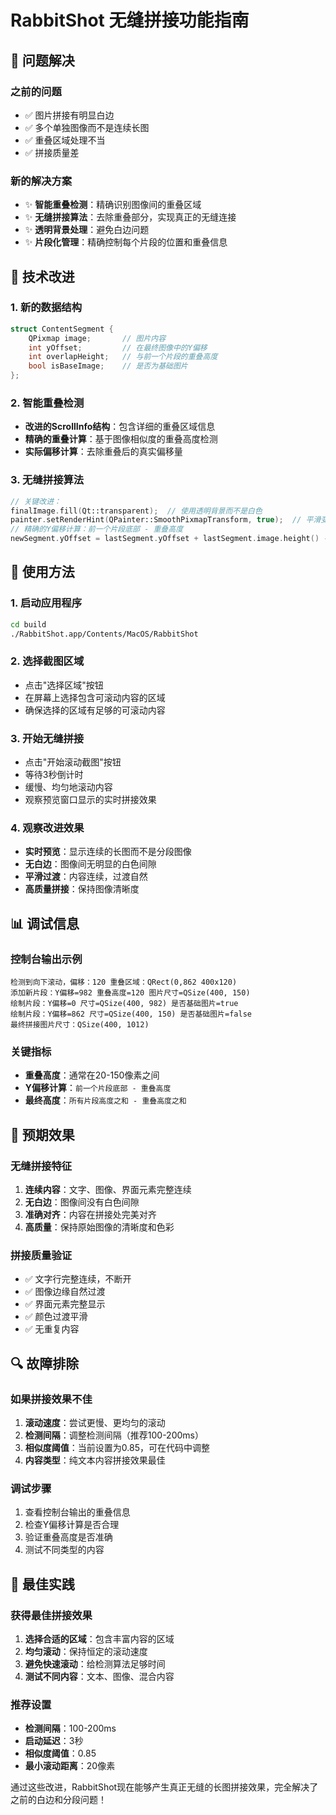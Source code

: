 # RabbitShot 无缝拼接功能指南

## 🎯 问题解决

### 之前的问题
- ✅ 图片拼接有明显白边
- ✅ 多个单独图像而不是连续长图
- ✅ 重叠区域处理不当
- ✅ 拼接质量差

### 新的解决方案
- ✨ **智能重叠检测**：精确识别图像间的重叠区域
- ✨ **无缝拼接算法**：去除重叠部分，实现真正的无缝连接
- ✨ **透明背景处理**：避免白边问题
- ✨ **片段化管理**：精确控制每个片段的位置和重叠信息

## 🔧 技术改进

### 1. 新的数据结构
```cpp
struct ContentSegment {
    QPixmap image;       // 图片内容
    int yOffset;         // 在最终图像中的Y偏移
    int overlapHeight;   // 与前一个片段的重叠高度
    bool isBaseImage;    // 是否为基础图片
};
```

### 2. 智能重叠检测
- **改进的ScrollInfo结构**：包含详细的重叠区域信息
- **精确的重叠计算**：基于图像相似度的重叠高度检测
- **实际偏移计算**：去除重叠后的真实偏移量

### 3. 无缝拼接算法
```cpp
// 关键改进：
finalImage.fill(Qt::transparent);  // 使用透明背景而不是白色
painter.setRenderHint(QPainter::SmoothPixmapTransform, true);  // 平滑变换
// 精确的Y偏移计算：前一个片段底部 - 重叠高度
newSegment.yOffset = lastSegment.yOffset + lastSegment.image.height() - overlapHeight;
```

## 🚀 使用方法

### 1. 启动应用程序
```bash
cd build
./RabbitShot.app/Contents/MacOS/RabbitShot
```

### 2. 选择截图区域
- 点击"选择区域"按钮
- 在屏幕上选择包含可滚动内容的区域
- 确保选择的区域有足够的可滚动内容

### 3. 开始无缝拼接
- 点击"开始滚动截图"按钮
- 等待3秒倒计时
- 缓慢、均匀地滚动内容
- 观察预览窗口显示的实时拼接效果

### 4. 观察改进效果
- **实时预览**：显示连续的长图而不是分段图像
- **无白边**：图像间无明显的白色间隙
- **平滑过渡**：内容连续，过渡自然
- **高质量拼接**：保持图像清晰度

## 📊 调试信息

### 控制台输出示例
```
检测到向下滚动，偏移：120 重叠区域：QRect(0,862 400x120)
添加新片段：Y偏移=982 重叠高度=120 图片尺寸=QSize(400, 150)
绘制片段：Y偏移=0 尺寸=QSize(400, 982) 是否基础图片=true
绘制片段：Y偏移=862 尺寸=QSize(400, 150) 是否基础图片=false
最终拼接图片尺寸：QSize(400, 1012)
```

### 关键指标
- **重叠高度**：通常在20-150像素之间
- **Y偏移计算**：`前一个片段底部 - 重叠高度`
- **最终高度**：`所有片段高度之和 - 重叠高度之和`

## 🎨 预期效果

### 无缝拼接特征
1. **连续内容**：文字、图像、界面元素完整连续
2. **无白边**：图像间没有白色间隙
3. **准确对齐**：内容在拼接处完美对齐
4. **高质量**：保持原始图像的清晰度和色彩

### 拼接质量验证
- ✅ 文字行完整连续，不断开
- ✅ 图像边缘自然过渡
- ✅ 界面元素完整显示
- ✅ 颜色过渡平滑
- ✅ 无重复内容

## 🔍 故障排除

### 如果拼接效果不佳
1. **滚动速度**：尝试更慢、更均匀的滚动
2. **检测间隔**：调整检测间隔（推荐100-200ms）
3. **相似度阈值**：当前设置为0.85，可在代码中调整
4. **内容类型**：纯文本内容拼接效果最佳

### 调试步骤
1. 查看控制台输出的重叠信息
2. 检查Y偏移计算是否合理
3. 验证重叠高度是否准确
4. 测试不同类型的内容

## 🎯 最佳实践

### 获得最佳拼接效果
1. **选择合适的区域**：包含丰富内容的区域
2. **均匀滚动**：保持恒定的滚动速度
3. **避免快速滚动**：给检测算法足够时间
4. **测试不同内容**：文本、图像、混合内容

### 推荐设置
- **检测间隔**：100-200ms
- **启动延迟**：3秒
- **相似度阈值**：0.85
- **最小滚动距离**：20像素

通过这些改进，RabbitShot现在能够产生真正无缝的长图拼接效果，完全解决了之前的白边和分段问题！ 